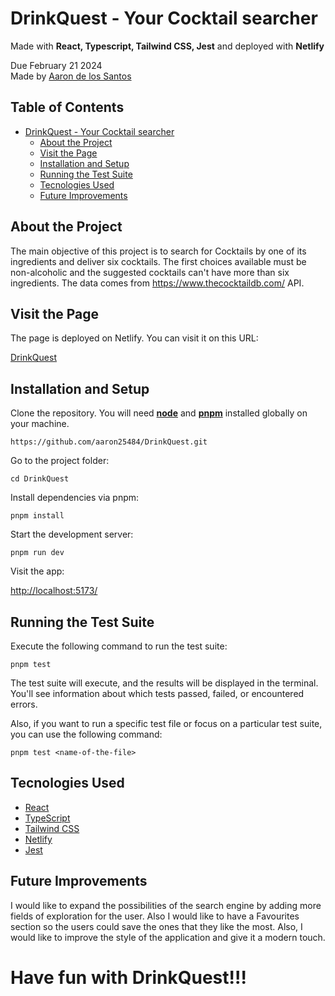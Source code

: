 

# DrinkQuest - Your Cocktail searcher

Made with **React, Typescript, Tailwind CSS, Jest** and deployed with **Netlify**

Due February 21 2024  
Made by [Aaron de los Santos](https://github.com/aaron25484)

## Table of Contents

- [DrinkQuest - Your Cocktail searcher](#DrinkQuest---Your-Cocktail-searcher)
  - [About the Project](#about-the-project)
  - [Visit the Page](#visit-the-page)
  - [Installation and Setup](#installation-and-setup)
  - [Running the Test Suite](#running-the-test-suite)
  - [Tecnologies Used](#tecnologies-used)
  - [Future Improvements](#future-improvements)

## About the Project

The main objective of this project is to search for Cocktails by one of its ingredients and deliver six cocktails. The first choices available must be non-alcoholic and the suggested cocktails can't have more than six ingredients. The data comes from https://www.thecocktaildb.com/ API.

## Visit the Page

The page is deployed on Netlify. You can visit it on this URL:

[DrinkQuest](https://drinkquest.netlify.app/)

## Installation and Setup

Clone the repository. You will need **[node](https://nodejs.org/es)** and **[pnpm](https://pnpm.io/)** installed globally on your machine.

```
https://github.com/aaron25484/DrinkQuest.git
```

Go to the project folder:

````
cd DrinkQuest
````

Install dependencies via pnpm:
 

``````
pnpm install
``````


Start the development server:
``````
pnpm run dev
``````


Visit the app:

[http://localhost:5173/](http://localhost:5173/)

## Running the Test Suite

Execute the following command to run the test suite:

````
pnpm test
````
The test suite will execute, and the results will be displayed in the terminal. You'll see information about which tests passed, failed, or encountered errors.

Also, if you want to run a specific test file or focus on a particular test suite, you can use the following command:

`````
pnpm test <name-of-the-file>
``````


## Tecnologies Used

- [React](https://es.react.dev/)
- [TypeScript](https://www.typescriptlang.org/)
- [Tailwind CSS](https://tailwindcss.com/)
- [Netlify](https://www.netlify.com/)
- [Jest](https://jestjs.io/es-ES/)

## Future Improvements

I would like to expand the possibilities of the search engine by adding more fields of exploration for the user. Also I would like to have a Favourites section so the users could save the ones that they like the most.
Also, I would like to improve the style of the application and give it a modern touch.

# Have fun with DrinkQuest!!!